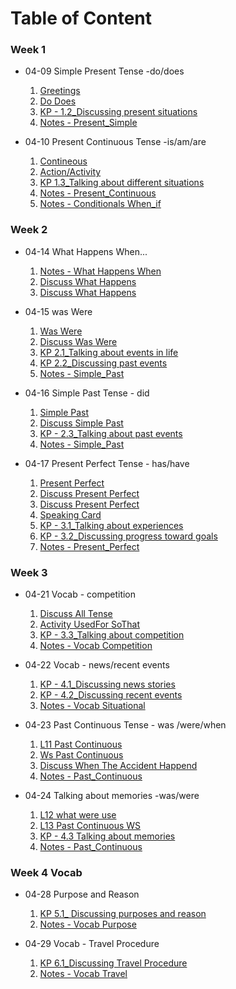 # Table of Content

### Week 1
- 04-09 Simple Present Tense -do/does
    1. [Greetings](./class/04-09-01%20Greetings.pdf)
    2. [Do Does](./class/04-09-02%20Do%20Does.pdf)
    3. [KP - 1.2_Discussing present situations](./class/04-09-03%20U-2%20K.P%201.2.pdf)
    4. [Notes - Present_Simple](./notes/04-09-01%20do%20does.md)
    
- 04-10  Present Continuous Tense -is/am/are
    1. [Contineous](./class/04-10-01%20Continuous.pdf)
    2. [Action/Activity](./class/04-10-02%20action_activity.pdf)
    3. [KP 1.3_Talking about different situations](./class/04-10-03%20U-2%20KP%201.3.pdf)
    4. [Notes - Present_Continuous](./notes/04-10-01%20Present.md)
    5. [Notes - Conditionals When_if](./notes/04-10-02%20Conditionals.md)

### Week 2 
- 04-14 What Happens When...
    1. [Notes - What Happens When](./notes/04-14-01%20what_happens.md)
    2. [Discuss What Happens](./class/04-14-01%20what_happens.jpg)
    3. [Discuss What Happens](./class/04-14-02%20what_happens.pdf)

- 04-15 was Were
    1. [Was Were](./class/04-15-01%20was_were%20.pdf)
    2. [Discuss Was Were](./class/04-15-02%20was_were.jpg)
    3. [KP 2.1_Talking about events in life](./class/04-15-03%20U-2%20KP%202.1.pdf)
    4. [KP 2.2_Discussing past events](./class/04-15-04%20U-2%20KP%202.2.pdf)
    5. [Notes - Simple_Past](./notes/04-15-01%20SimplePast.md)
  
- 04-16 Simple Past Tense - did
    1. [Simple Past](./class/04-16-01%20SimplePast.pdf)
    2. [Discuss Simple Past](./class/04-16-02%20simple_past.jpg)
    3. [KP - 2.3_Talking about past events](./class/04-16-03%20U-2%20KP%202.3.pdf)
    4. [Notes - Simple_Past](./notes/04-16-01%20SimplePast.md)

- 04-17 Present Perfect Tense - has/have
    1. [Present Perfect](./class/04-17-01%20Present_Perfect.pdf)
    2. [Discuss Present Perfect](./class/04-17-02%20Present%20Perfect_Partner%20Discussion.pdf)
    3. [Discuss Present Perfect](./class/04-17-03%20pesresnt%20Perfect%20Discuss.jpg)
    4. [Speaking Card](./class/04-17-04%20pesresnt%20Perfect%20Speaking%20card.jpg)
    5. [KP - 3.1_Talking about experiences](./class/04-17-05%20U-3%20K.P.%203.1.pdf)
    6. [KP - 3.2_Discussing progress toward goals](./class/04-17-06%20U-3%20K.P.%203.2.pdf)
    7. [Notes - Present_Perfect](./notes/04-17-01%20Present_Perfect.md) 

### Week 3
- 04-21 Vocab - competition
    1. [Discuss All Tense](./class/04-21-01%20Discuss%20using_all%20tenses.jpg)
    2. [Activity UsedFor SoThat](./class/04-21-02%20used_for_so_that.jpg)
    3. [KP - 3.3_Talking about competition](./class/04-21-03%20U-3%20K.P.%203.3.pdf)
    4. [Notes - Vocab Competition](./notes/04-21-01%20Vocab-Competition.md)
    
- 04-22 Vocab - news/recent events
    1. [KP - 4.1_Discussing news stories](./class/04-22-01%20U-4%20K.P%204.1.pdf)
    2. [KP - 4.2_Discussing recent events](./class/04-22-02%20U-4%20K.P%204.2.pdf)
    3. [Notes - Vocab Situational](./notes/04-22-01%20Vocab-Situational.md)

- 04-23 Past Continuous Tense - was /were/when
    1. [L11 Past Continuous](./class/04-23-01%20Lesson%2011%20past_continuous.pdf)
    2. [Ws Past Continuous](./class/04-23-02%20past_continuous_ws.jpg)
    3. [Discuss When The Accident Happend](./class/04-23-03%20when_happened.jpg)
    4. [Notes - Past_Continuous](./notes/04-23-01%20past_continuous.md)

- 04-24 Talking about memories -was/were
    1. [L12 what were use](./class/04-24-01%20Lesson%2012%20what_were.pdf)
    2. [L13 Past Continuous WS](./class/04-24-02%20Lesson%2013%20past_continuous.pdf)
    3. [KP - 4.3 Talking about memories](./class/04-24-03%20U-4%20K.P%204.3.pdf)
    4. [Notes - Past_Continuous](./notes/04-24-01%20past_continuous_memories.md)

### Week 4 Vocab
- 04-28 Purpose and Reason
    1. [KP 5.1_ Discussing purposes and reason](./class/04-28-01%20U-5%20K.P%205.1.pdf)
    2. [Notes - Vocab Purpose](./notes/04-28-01%20Vocab-purpose_reason.md)

- 04-29 Vocab - Travel Procedure
    1. [KP 6.1_Discussing Travel Procedure](./class/04-29-01%20U-6%20K.P%206.1.pdf)
    2. [Notes - Vocab Travel](./notes/04-29-01%20Vocab-Travel.md)